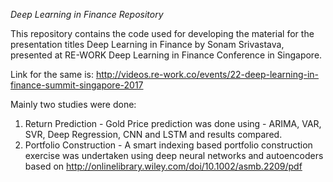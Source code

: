 *Deep Learning in Finance Repository*

This repository contains the code used for developing the material for the presentation titles Deep Learning in Finance by Sonam Srivastava, presented at RE-WORK Deep Learning in Finance Conference in Singapore.

Link for the same is: http://videos.re-work.co/events/22-deep-learning-in-finance-summit-singapore-2017

Mainly two studies were done:
1. Return Prediction - Gold Price prediction was done using - ARIMA, VAR, SVR, Deep Regression, CNN and LSTM and results compared.
2. Portfolio Construction - A smart indexing based portfolio construction exercise was undertaken using deep neural networks and autoencoders based on http://onlinelibrary.wiley.com/doi/10.1002/asmb.2209/pdf
